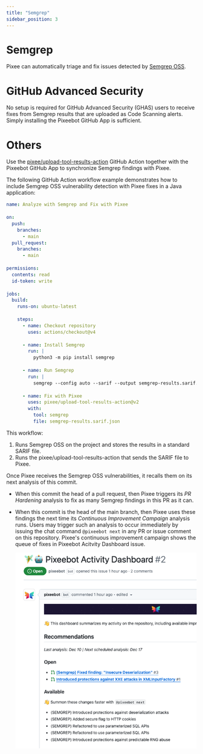 ```yaml
---
title: "Semgrep"
sidebar_position: 3
---
```


# Semgrep

Pixee can automatically triage and fix issues detected by [Semgrep OSS](https://semgrep.dev/).

# GitHub Advanced Security

No setup is required for GitHub Advanced Security (GHAS) users to receive fixes from Semgrep results that are uploaded as Code Scanning alerts. Simply installing the Pixeebot GitHub App is sufficient.

# Others

Use the [pixee/upload-tool-results-action](https://github.com/pixee/upload-tool-results-action) GitHub Action together with the Pixeebot GitHub App to synchronize Semgrep findings with Pixee.

The following GitHub Action workflow example demonstrates how to include Semgrep OSS vulnerability detection with Pixee fixes in a Java application:

```yaml
name: Analyze with Semgrep and Fix with Pixee

on:
  push:
    branches:
      - main
  pull_request:
    branches:
      - main

permissions:
  contents: read
  id-token: write

jobs:
  build:
    runs-on: ubuntu-latest

    steps:
      - name: Checkout repository
        uses: actions/checkout@v4

      - name: Install Semgrep
        run: |
          python3 -m pip install semgrep

      - name: Run Semgrep
        run: |
          semgrep --config auto --sarif --output semgrep-results.sarif.json

      - name: Fix with Pixee
        uses: pixee/upload-tool-results-action@v2
        with:
          tool: semgrep
          file: semgrep-results.sarif.json
```

This workflow:

1. Runs Semgrep OSS on the project and stores the results in a standard SARIF file.
3. Runs the pixee/upload-tool-results-action that sends the SARIF file to Pixee.

Once Pixee receives the Semgrep OSS vulnerabilities, it recalls them on its next analysis of this commit.

- When this commit the head of a pull request, then Pixee triggers its _PR Hardening_ analysis to fix as many Semgrep findings in this PR as it can.
- When this commit is the head of the main branch, then Pixee uses these findings the next time its _Continuous Improvement Campaign_ analysis runs. Users may trigger such an analysis to occur immediately by issuing the chat command `@pixeebot next` in any PR or issue comment on this repository. Pixee's continuous improvement campaign shows the queue of fixes in Pixeebot Acitvity Dashboard issue.

  ![Pixeebot Activity Dashboard issue](./semgrep-issue-dashlist.png)
